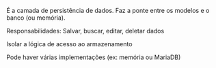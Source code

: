 
É a camada de persistência de dados. Faz a ponte entre os modelos e o banco (ou memória).

Responsabilidades:
Salvar, buscar, editar, deletar dados

Isolar a lógica de acesso ao armazenamento

Pode haver várias implementações (ex: memória ou MariaDB)